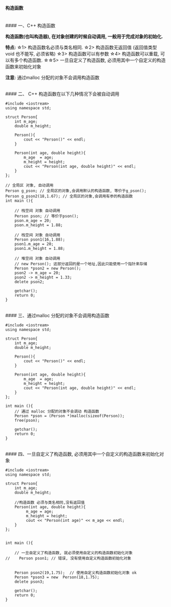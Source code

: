 #### 构造函数





<br>
#### 一、C++ 构造函数


**构造函数(也叫构造器), 在对象创建的时候自动调用, 一般用于完成对象的初始化.**

**特点:**
☆1> 构造函数名必须与类名相同.
☆2> 构造函数无返回值 (返回值类型 void 也不能写, 必须省略)
☆3> 构造函数可以有参数
☆4> 构造函数可以重载, 可以有多个构造函数.
☆☆5> 一旦自定义了构造函数, 必须用其中一个自定义的构造函数来初始化对象

**注意:**
通过malloc 分配的对象不会调用构造函数






<br>
#### 二、 C++ 构造函数在以下几种情况下会被自动调用

```
#include <iostream>
using namespace std;

struct Person{
    int m_age;
    double m_height;
    
    Person(){
        cout << "Person()" << endl;
    }
    
    Person(int age, double height){
        m_age  = age;
        m_height = height;
        cout << "Person(int age, double height)" << endl;
    }
};

// 全局区 对象, 自动调用
Person g_pson; // 全局区的对象,会调用默认的构造函数, 等价于g_pson();
Person g_pson2(18,1.67); // 全局区的对象,会调用有参的构造函数
int main (){

    // 栈空间 对象 自动调用
    Person pson; // 等价于pson();
    pson.m_age = 20;
    pson.m_height = 1.88;
    
    // 栈空间 对象 自动调用
    Person pson1(16,1.88);
    pson1.m_age = 20;
    pson1.m_height = 1.88;

    // 堆空间 对象 自动调用
    // new Person(); 这部分返回的是一个地址,因此只能使用一个指针来存储
    Person *pson2 = new Person();
    pson2 -> m_age = 20;
    pson2 -> m_height = 1.33;
    delete pson2;

    getchar();
    return 0;
}
```







<br>
#### 三、通过malloc 分配的对象不会调用构造函数

```
#include <iostream>
using namespace std;

struct Person{
    int m_age;
    double m_height;
    
    Person(){
        cout << "Person()" << endl;
    }
    
    Person(int age, double height){
        m_age  = age;
        m_height = height;
        cout << "Person(int age, double height)" << endl;
    }
}; 

int main (){
    // 通过 malloc 分配的对象不会调动 构造函数
    Person *pson = (Person *)malloc(sizeof(Person));  
    free(pson);
    
    getchar();
    return 0;
}
```


<br>
#### 四、一旦自定义了构造函数, 必须用其中一个自定义的构造函数来初始化对象

```
#include <iostream>
using namespace std;

struct Person{
    int m_age;
    double m_height;
    
    //构造函数 必须与类名相同,没有返回值  
    Person(int age, double height){
         m_age = age;
         m_height = height;
         cout << "Person(int age)" << m_age << endl;
    }
};


int main (){
    
    // 一旦自定义了构造函数, 就必须使用自定义的构造函数初始化对象
//    Person pson1; // 错误, 没有使用自定义构造函数初始化对象
    
    
    Person pson2(19,1.75);  // 使用自定义构造函数初始化对象 ok
    Person *pson3 = new  Person(18,1.75);
    delete pson3;
    
    getchar();
    return 0;
}
```


